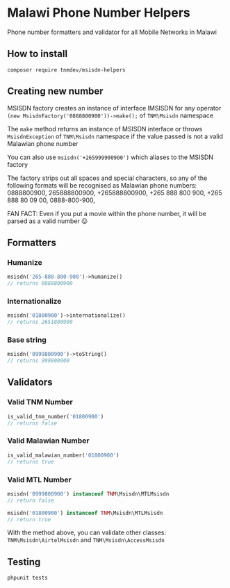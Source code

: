 # Malawi Phone Number Helpers

Phone number formatters and validator for all Mobile Networks in Malawi

## How to install 

```terminal 
composer require tnmdev/msisdn-helpers
```

## Creating new number

MSISDN factory creates an instance of interface IMSISDN for any operator
`(new MsisdnFactory('0888800900'))->make();` of `TNM\Msisdn` namespace

The `make` method returns an instance of MSISDN interface or throws `MsisdnException` of `TNM\Msisdn` namespace
if the value passed is not a valid Malawian phone number

You can also use `msisdn('+265999900900')` which aliases to the MSISDN factory

The factory strips out all spaces and special characters, so any of the following formats
will be recognised as Malawian phone numbers: 0888800900, 265888800900, +265888800900, +265 888 800 900, +265 888 80 09 00, 0888-800-900,

FAN FACT: Even if you put a movie within the phone number, it will be parsed as a valid number 😛

## Formatters

### Humanize
```php
msisdn('265-888-800-900')->humanize()
// returns 0888800900
```
### Internationalize
```php
msisdn('01800900')->internationalize()
// returns 2651800900
```
### Base string
```php
msisdn('0999800900')->toString()
// returns 999800900
```

## Validators

### Valid TNM Number 
```php
is_valid_tnm_number('01800900')
// returns false 
```
### Valid Malawian Number 
```php
is_valid_malawian_number('01800900')
// returns true
```

### Valid MTL Number
```php
msisdn('0999800900') instanceof TNM\Msisdn\MTLMsisdn
// return false

msisdn('01800900') instanceof TNM\Msisdn\MTLMsisdn
// return true
```
With the method above, you can validate other classes: `TNM\Msisdn\AirtelMsisdn` and `TNM\Msisdn\AccessMsisdn`

## Testing

```php
phpunit tests
```
